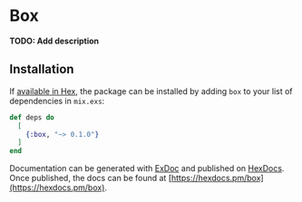 # Box

**TODO: Add description**

## Installation

If [available in Hex](https://hex.pm/docs/publish), the package can be installed
by adding `box` to your list of dependencies in `mix.exs`:

```elixir
def deps do
  [
    {:box, "~> 0.1.0"}
  ]
end
```

Documentation can be generated with [ExDoc](https://github.com/elixir-lang/ex_doc)
and published on [HexDocs](https://hexdocs.pm). Once published, the docs can
be found at [https://hexdocs.pm/box](https://hexdocs.pm/box).

